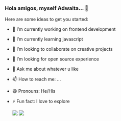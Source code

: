 ### Hola amigos, myself Adwaita... 👋



Here are some ideas to get you started:

- 🔭 I’m currently working on frontend development
- 🌱 I’m currently learning javascript
- 👯 I’m looking to collaborate on creative projects
- 🤔 I’m looking for open source experience
- 💬 Ask me about whatever u like
- 📫 How to reach me: ...
- 😄 Pronouns: He/His
- ⚡ Fun fact: I love to explore

  
  <img align="centre"  src="https://github-readme-stats.vercel.app/api?username=RajAdwaita&&show_icons=true&title_color=ffffff&icon_color=bb2acf&text_color=daf7dc&bg_color=191919" style="max-width:100%" float="right">
  
 

  <img align="centre" src="https://github-readme-stats.vercel.app/api/top-langs/?username=RajAdwaita&theme=light&hide_langs_below=1" style="max-width:100%" style="margin-left:225px">
   
 
  
